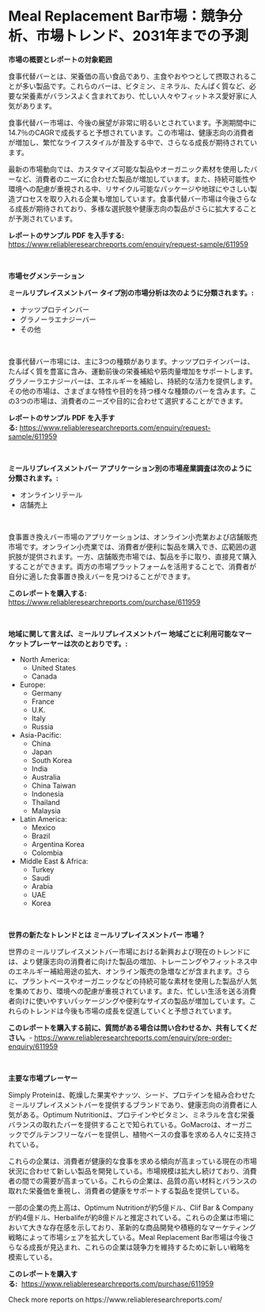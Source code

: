 <p><h1>Meal Replacement Bar市場：競争分析、市場トレンド、2031年までの予測</h1></p><p><strong>市場の概要とレポートの対象範囲</strong></p>
<p><p>食事代替バーとは、栄養価の高い食品であり、主食やおやつとして摂取されることが多い製品です。これらのバーは、ビタミン、ミネラル、たんぱく質など、必要な栄養素がバランスよく含まれており、忙しい人々やフィットネス愛好家に人気があります。</p><p>食事代替バー市場は、今後の展望が非常に明るいとされています。予測期間中に14.7％のCAGRで成長すると予想されています。この市場は、健康志向の消費者が増加し、繁忙なライフスタイルが普及する中で、さらなる成長が期待されています。</p><p>最新の市場動向では、カスタマイズ可能な製品やオーガニック素材を使用したバーなど、消費者のニーズに合わせた製品が増加しています。また、持続可能性や環境への配慮が重視される中、リサイクル可能なパッケージや地球にやさしい製造プロセスを取り入れる企業も増加しています。食事代替バー市場は今後さらなる成長が期待されており、多様な選択肢や健康志向の製品がさらに拡大することが予測されています。</p></p>
<p><strong>レポートのサンプル PDF を入手する:</strong> <a href="https://www.reliableresearchreports.com/enquiry/request-sample/611959">https://www.reliableresearchreports.com/enquiry/request-sample/611959</a></p>
<p>&nbsp;</p>
<p><strong>市場セグメンテーション</strong></p>
<p><strong>ミールリプレイスメントバー タイプ別の市場分析は次のように分類されます。:</strong></p>
<p><ul><li>ナッツプロテインバー</li><li>グラノーラエナジーバー</li><li>その他</li></ul></p>
<p>&nbsp;</p>
<p><p>食事代替バー市場には、主に3つの種類があります。ナッツプロテインバーは、たんぱく質を豊富に含み、運動前後の栄養補給や筋肉量増加をサポートします。グラノーラエナジーバーは、エネルギーを補給し、持続的な活力を提供します。その他の市場は、さまざまな特性や目的を持つ様々な種類のバーを含みます。この3つの市場は、消費者のニーズや目的に合わせて選択することができます。</p></p>
<p><strong>レポートのサンプル PDF を入手する:</strong>&nbsp;<a href="https://www.reliableresearchreports.com/enquiry/request-sample/611959">https://www.reliableresearchreports.com/enquiry/request-sample/611959</a></p>
<p>&nbsp;</p>
<p><strong> ミールリプレイスメントバー アプリケーション別の市場産業調査は次のように分類されます。:</strong></p>
<p><ul><li>オンラインリテール</li><li>店舗売上</li></ul></p>
<p>&nbsp;</p>
<p><p>食事置き換えバー市場のアプリケーションは、オンライン小売業および店舗販売市場です。オンライン小売業では、消費者が便利に製品を購入でき、広範囲の選択肢が提供されます。一方、店舗販売市場では、製品を手に取り、直接見て購入することができます。両方の市場プラットフォームを活用することで、消費者が自分に適した食事置き換えバーを見つけることができます。</p></p>
<p><strong>このレポートを購入する:</strong>&nbsp; <a href="https://www.reliableresearchreports.com/purchase/611959">https://www.reliableresearchreports.com/purchase/611959</a></p>
<p>&nbsp;</p>
<p><strong>地域に関して言えば、ミールリプレイスメントバー 地域ごとに利用可能なマーケットプレーヤーは次のとおりです。:</strong></p>
<p><ul>
    <li>
        North America:
        <ul>
            <li>United States</li>
            <li>Canada</li>
        </ul>
    </li>
    <li>
        Europe:
        <ul>
            <li>Germany</li>
            <li>France</li>
            <li>U.K.</li>
            <li>Italy</li>
            <li>Russia</li>
        </ul>
    </li>
    <li>
        Asia-Pacific:
        <ul>
            <li>China</li>
            <li>Japan</li>
            <li>South Korea</li>
            <li>India</li>
            <li>Australia</li>
            <li>China Taiwan</li>
            <li>Indonesia</li>
            <li>Thailand</li>
            <li>Malaysia</li>
        </ul>
    </li>
    <li>
        Latin America:
        <ul>
            <li>Mexico</li>
            <li>Brazil</li>
            <li>Argentina Korea</li>
            <li>Colombia</li>
        </ul>
    </li>
    <li>
        Middle East & Africa:
        <ul>
            <li>Turkey</li>
            <li>Saudi</li>
            <li>Arabia</li>
            <li>UAE</li>
            <li>Korea</li>
        </ul>
    </li>
    </ul></p>
<p>&nbsp;</p>
<p><strong>世界の新たなトレンドとは ミールリプレイスメントバー 市場？</strong></p>
<p><p>世界のミールリプレイスメントバー市場における新興および現在のトレンドには、より健康志向の消費者に向けた製品の増加、トレーニングやフィットネス中のエネルギー補給用途の拡大、オンライン販売の急増などが含まれます。さらに、プラントベースやオーガニックなどの持続可能な素材を使用した製品が人気を集めており、環境への配慮が重視されています。また、忙しい生活を送る消費者向けに使いやすいパッケージングや便利なサイズの製品が増加しています。これらのトレンドは今後も市場の成長を促進していくと予想されています。</p></p>
<p><strong>このレポートを購入する前に、質問がある場合は問い合わせるか、共有してください。</strong>- <a href="https://www.reliableresearchreports.com/enquiry/pre-order-enquiry/611959">https://www.reliableresearchreports.com/enquiry/pre-order-enquiry/611959</a></p>
<p>&nbsp;</p>
<p><strong>主要な市場プレーヤー</strong></p>
<p><p>Simply Proteinは、乾燥した果実やナッツ、シード、プロテインを組み合わせたミールリプレイスメントバーを提供するブランドであり、健康志向の消費者に人気がある。Optimum Nutritionは、プロテインやビタミン、ミネラルを含む栄養バランスの取れたバーを提供することで知られている。GoMacroは、オーガニックでグルテンフリーなバーを提供し、植物ベースの食事を求める人々に支持されている。</p><p>これらの企業は、消費者が健康的な食事を求める傾向が高まっている現在の市場状況に合わせて新しい製品を開発している。市場規模は拡大し続けており、消費者の間での需要が高まっている。これらの企業は、品質の高い材料とバランスの取れた栄養価を重視し、消費者の健康をサポートする製品を提供している。</p><p>一部の企業の売上高は、Optimum Nutritionが約5億ドル、Clif Bar & Companyが約4億ドル、Herbalifeが約8億ドルと推定されている。これらの企業は市場において大きな存在感を示しており、革新的な商品開発や積極的なマーケティング戦略によって市場シェアを拡大している。Meal Replacement Bar市場は今後さらなる成長が見込まれ、これらの企業は競争力を維持するために新しい戦略を模索している。</p></p>
<p><strong>このレポートを購入する:</strong>&nbsp;&nbsp;<a href="https://www.reliableresearchreports.com/purchase/611959">https://www.reliableresearchreports.com/purchase/611959</a></p>
<p>Check more reports on https://www.reliableresearchreports.com/</p>